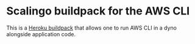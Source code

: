 Scalingo buildpack for the AWS CLI
================================

This is a [Heroku buildpack](http://devcenter.heroku.com/articles/buildpacks)
that allows one to run AWS CLI in a dyno alongside application code.